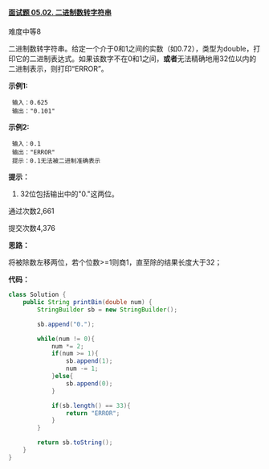 #### [面试题 05.02. 二进制数转字符串](https://leetcode-cn.com/problems/bianry-number-to-string-lcci/)

难度中等8

二进制数转字符串。给定一个介于0和1之间的实数（如0.72），类型为double，打印它的二进制表达式。如果该数字不在0和1之间，**或者**无法精确地用32位以内的二进制表示，则打印“ERROR”。

**示例1:**

```
 输入：0.625
 输出："0.101"
```

**示例2:**

```
 输入：0.1
 输出："ERROR"
 提示：0.1无法被二进制准确表示
```

**提示：**

1. 32位包括输出中的"0."这两位。

通过次数2,661

提交次数4,376



**思路：**

将被除数左移两位，若个位数>=1则商1，直至除的结果长度大于32；



**代码：**

```java
class Solution {
    public String printBin(double num) {
        StringBuilder sb = new StringBuilder();

        sb.append("0.");

        while(num != 0){
            num *= 2;
            if(num >= 1){
                sb.append(1);
                num -= 1;
            }else{
                sb.append(0);
            }

            if(sb.length() == 33){
                return "ERROR";
            }
        }

        return sb.toString();
    }
}
```



